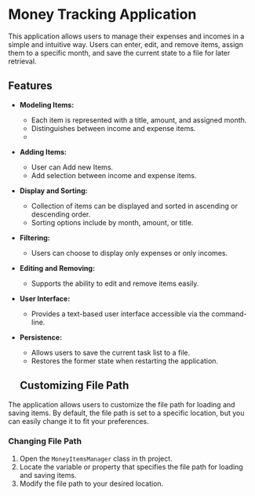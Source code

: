 # Money Tracking Application
This application allows users to manage their expenses and incomes in a simple and intuitive way. Users can enter, edit, and remove items, assign them to a specific month, and save the current state to a file for later retrieval.



## Features
- **Modeling Items:**
  - Each item is represented with a title, amount, and assigned month.
  - Distinguishes between income and expense items.
  - 
- **Adding Items:**
  - User can Add new Items.
  - Add selection  between income and expense items.
- **Display and Sorting:**
  - Collection of items can be displayed and sorted in ascending or descending order.
  - Sorting options include by month, amount, or title.

- **Filtering:**
  - Users can choose to display only expenses or only incomes.

- **Editing and Removing:**
  - Supports the ability to edit and remove items easily.

- **User Interface:**
  - Provides a text-based user interface accessible via the command-line.

- **Persistence:**
  - Allows users to save the current task list to a file.
  - Restores the former state when restarting the application.
  ## Customizing File Path

The application allows users to customize the file path for loading and saving items. By default, the file path is set to a specific location, but you can easily change it to fit your preferences.

### Changing File Path

1. Open the `MoneyItemsManager` class in th project.
2. Locate the variable or property that specifies the file path for loading and saving items.
3. Modify the file path to your desired location.
